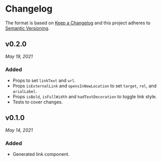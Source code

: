 # Changelog

The format is based on [Keep a Changelog](http://keepachangelog.com/en/1.0.0/)
and this project adheres to [Semantic Versioning](http://semver.org/spec/v2.0.0.html).


v0.2.0
------------------------------
*May 19, 2021*

### Added
- Props to set `linkText` and `url`.
- Props `isExternalLink` and `opensInNewLocation` to set `target`, `rel`, and `arialLabel`.
- Props `isBold`, `isFullWidth` and `hadTextDecoration` to toggle link style.
- Tests to cover changes.


v0.1.0
------------------------------
*May 14, 2021*

### Added
- Generated link component.

